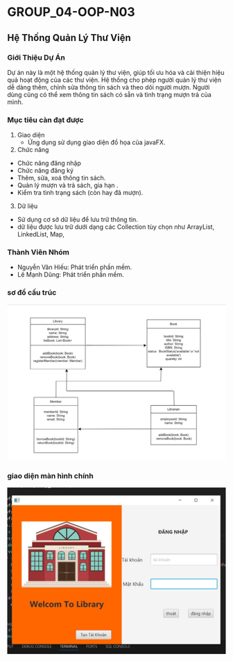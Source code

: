 # GROUP_04-OOP-N03

## Hệ Thống Quản Lý Thư Viện

### Giới Thiệu Dự Án
Dự án này là một hệ thống quản lý thư viện, giúp tối ưu hóa và cải thiện hiệu quả hoạt động của các thư viện. Hệ thống cho phép người quản lý thư viện dễ dàng thêm, chỉnh sửa thông tin sách và theo dõi người mượn.
Người dùng cũng có thể xem thông tin sách có sẵn và tình trạng mượn trả của mình.

### Mục tiêu càn đạt được
1. Giao diện
   - Ứng dụng sử dụng giao diện đồ họa của javaFX.
2. Chức năng
  - Chức năng đăng nhập
  - Chức năng đăng ký
  - Thêm, sửa, xoá thông tin sách.
  - Quản lý mượn và trả sách, gia hạn .
  - Kiểm tra tình trạng sách (còn hay đã mượn).
3. Dữ liệu
  - Sử dụng cơ sở dữ liệu để lưu trữ thông tin.
  - dữ liệu được lưu trữ dưới dạng các Collection tùy chọn như ArrayList, LinkedList, Map,
### Thành Viên Nhóm
- Nguyễn Văn Hiếu: Phát triển phần mềm.
- Lê Mạnh Dũng: Phát triển phần mềm.

### sơ đồ cấu trúc
![Sơ đồ cấu trúc](sdct.jpg)

### giao diện màn hình chính
![Giao diện MHC](giaodienmhc.jpg)
